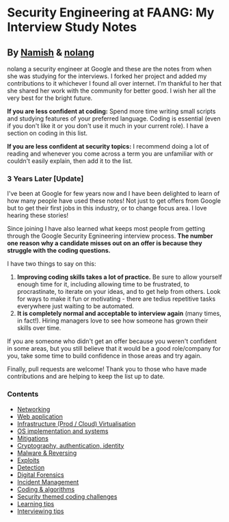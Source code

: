 # Security Engineering at FAANG: My Interview Study Notes
## By [Namish](https://twitter.com/NamishSir) & [nolang](https://twitter.com/__nolang)

nolang a security engineer at Google and these are the notes from when she was studying for the interviews. I forked her project and added my contributions to it whichever I found all over internet. I'm thankful to her that she shared her work with the community for better good. I wish her all the very best for the bright future.

**If you are less confident at coding:** 
Spend more time writing small scripts and studying features of your preferred language. Coding is essential (even if you don't like it or you don't use it much in your current role). I have a section on coding in this list.

**If you are less confident at security topics:** 
I recommend doing a lot of reading and whenever you come across a term you are unfamiliar with or couldn't easily explain, then add it to the list. 

### 3 Years Later [Update]
I've been at Google for few years now and I have been delighted to learn of how many people have used these notes! Not just to get offers from Google but to get their first jobs in this industry, or to change focus area. I love hearing these stories! 

Since joining I have also learned what keeps most people from getting through the Google Security Egnineering interview process. **The number one reason why a candidate misses out on an offer is because they struggle with the coding questions.**

I have two things to say on this:
1. **Improving coding skills takes a lot of practice.** Be sure to allow yourself enough time for it, including allowing time to be frustrated, to procrastinate, to iterate on your ideas, and to get help from others. Look for ways to make it fun or motivating - there are tedius repetitive tasks everywhere just waiting to be automated. 
2. **It is completely normal and acceptable to interview again** (many times, in fact!). Hiring managers love to see how someone has grown their skills over time.

If you are someone who didn't get an offer because you weren't confident in some areas, but you still believe that it would be a good role/company for you, take some time to build confidence in those areas and try again. 

Finally, pull requests are welcome! Thank you to those who have made contributions and are helping to keep the list up to date.

### Contents
- [Networking](networking-study-notes.md)
- [Web application](web-app-study-notes.md)
- [Infrastructure (Prod / Cloud) Virtualisation](infra-study-notes.md)
- [OS implementation and systems](os-implementation-study-notes.md)
- [Mitigations](security-mitigation-study-notes.md)
- [Cryptography, authentication, identity](crypto-study-notes.md)
- [Malware & Reversing](reversing-and-malware-study-notes.md)
- [Exploits](exploitation-study-notes.md)
- [Detection](detection-study-notes.md)
- [Digital Forensics](forensics-study-notes.md)
- [Incident Management](incident-management-study-notes.md)
- [Coding & algorithms](interview-study-notes-for-security-engineering.md#coding--algorithms)
- [Security themed coding challenges](security-themed-coding-study-notes.md)
- [Learning tips](interview-study-notes-for-security-engineering.md#learning-tips)
- [Interviewing tips](interview-study-notes-for-security-engineering.md#interviewing-tips)

